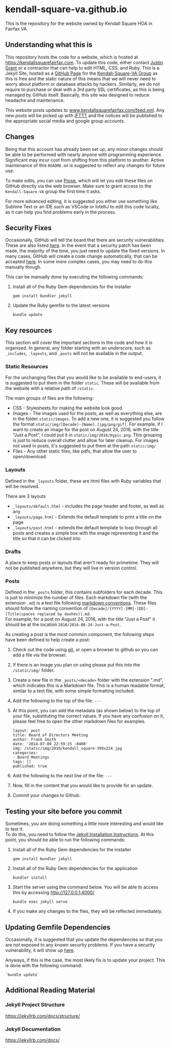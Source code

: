 # kendall-square-va.github.io

This is the repository for the website owned by Kendall Square HOA in Fairfax VA 

## Understanding what this is

This repository hosts the code for a website, which is hosted at https://kendallsquarefairfax.com.
To update this code, either contact [Justin Grant](mailto:jlgrock@gmail.com) or a 
contractor that can help to edit HTML, CSS, and Ruby.  This is a Jekyll Site,
 hosted as a [GitHub Page](https://pages.github.com/) for the
[Kendall-Square-VA Group](https://github.com/Kendall-Square-VA) as this is free 
and the static nature of this means that we will never need to worry about platform 
or database attacks by hackers.  Similarly, we do not require to purchase or deal
with a 3rd party SSL certificates, as this is being managed by GitHub itself.  Basically,
this site was designed to reduce headache and maintenance.

This website posts updates to www.kendallsquarefairfax.com/feed.xml.
Any new posts will be picked up with [IFTTT](https://ifttt.com/) and the notices will
be published to the appropriate social media and google group accounts.

## Changes

Being that this account has already been set up, any minor changes should be able to be 
performed with nearly anyone with programming experience.  Significant may incur cost from shifting from this 
platform to another.  Active maintenance of this `README.md` is suggested to 
reflect any changes for future use.

To make edits, you can use [Prose](http://prose.io/), which will let you edit these files on
GitHub directly via the web browser.  Make sure to grant access to the `Kendall-Square-VA` group the first 
time it asks.

For more advanced editing, it is suggested you either use something like Sublime Text or an
IDE such as VSCode or IntelliJ to edit this code locally, as it can help you find problems
early in the process.

## Security Fixes

Occasionally, GitHub will tell the board that there are security vulnerabilities.  These are also
listed [here](https://github.com/Kendall-Square-VA/Kendall-Square-VA.github.io/security).
In the event that a security patch has been made, the majority of the time, you just need to update 
the fixed versions.  In many cases, GitHub will create a code change automatically, that can
be accepted [here](https://github.com/Kendall-Square-VA/Kendall-Square-VA.github.io/pulls).  In
some more complex cases, you may need to do this manually though.

This can be manually done by executing the following commands:

1. Install all of the Ruby Gem dependencies for the installer

    `gem install bundler jekyll`
    
2. Update the Ruby gemfile to the latest versions

    `bundle update`
 
## Key resources

This section will cover the important sections in the code and how it is organized.
In general, any folder starting with an underscore, such as `_includes`, `_layouts`, and `_posts`
will not be available in the output.

### Static Resources

For the unchanging files that you would like to be available to end-users, it is suggested 
to put them in the folder `static`.  These will be available from the website with a relative path
of `/static`.

The main groups of files are the following:
* CSS - Stylesheets for making the website look good.
* Images - The images used for the posts, as well as everything else, are in the folder `static/images`.
To add a new one, it is suggested you follow the format `static/img/[Decade]-[Name].[jpg/png/gif]`.
For example, if I want to create an image for the post on August 24, 2016, with the title 
"Just a Post", I could put it in `static/img/2016/mypic.png`.  This grouping is just to reduce overall 
clutter and allow for later cleanup.  For images not used in posts, it's suggested to put 
them at the path `static/img/`
* Files - Any other static files, like pdfs, that allow the user to open/download.

### Layouts
Defined in the `_layouts` folder, these are html files with Ruby variables that will be resolved.

There are 3 layouts
* `_layouts/default.html` - includes the page header and footer, as well as any
* `_layouts/page.html` - Extends the default template to print a title on the page
* `_layouts/post.html` - extends the default template to loop through all posts and 
creates a simple box with the image representing it and the title so that it can be clicked into

### Drafts

A place to keep posts or layouts that aren't ready for primetime.  They will not be published anywhere,
but they will live in version control.

### Posts
Defined in the `_posts` folder, this contains subfolders for each decade.  This is just to
minimize the number of files.  Each markdown file (with the extension `.md`) is a text file
following [markdown conventions](https://guides.github.com/features/mastering-markdown/).
These files should follow the naming convention of `[Decade]/[YYYY]-[MM]-[DD]-[Title(spaces replaced by dashes)].md`.  
For example, for a post on August 24, 2016, with the title "Just a Post" it should be at the location 
`2010/2016-08-24-Just-a-Post`.

As creating a post is the most common component, the following steps 
have been defined to help create a post:
1. Check out the code using [git](https://git-scm.com), or open a browser to github so 
you can add a file via the browser.
2. If there is an image you plan on using please put this into the `/static/img/` folder.
3. Create a new file in the `_posts/<decade>` folder 
with the extension ".md", which indicates this is a Markdown file.  This is a human
readable format, similar to a text file, with some simple formatting included.
4. Add the following to the top of the file: `---`
5. At this point, you can add the metadata (as shown below) to the top of your file, substituting the
correct values.  If you have any confusion on it, please feel free to open the other 
markdown files for examples.

    ```
    layout: post
    title: Board of Directors Meeting
    author: Frank Smith
    date: '2014-07-09 22:59:25 -0400'
    img: /static/img/2010/kendall_square-399x224.jpg
    categories:
    - Board Meetings
    tags: []
    published: true
    ```

6. Add the following to the next line of the file: `---`
7. Now, fill in the content that you would like to provide for an update.
8. Commit your changes to Github.


## Testing your site before you commit
Sometimes, you are doing something a little more interesting and would like to test it.  
To do this, you need to follow the 
[Jekyll Installation Instructions](https://jekyllrb.com/docs/).  At this point, you should be 
able to run the following commands:

1. Install all of the Ruby Gem dependencies for the installer

    `gem install bundler jekyll`


2. Install all of the Ruby Gem dependencies for the application

    `bundler install`
    
3. Start the server using the command below.  You will be able to access this by accessing http://127.0.0.1:4000/

    `bundle exec jekyll serve`

4. If you make any changes to the files, they will be reflected immediately.

## Updating Gemfile Dependencies
Occasionally, it is suggested that you update the dependencies so that you are not exposed to any
known security problems.  If you have a security vulnerability, it will show up 
[here](https://github.com/Kendall-Square-VA/Kendall-Square-VA.github.io/security).

Anyways, if this is the case, the most likely fix is to update your project.  This is done with the 
following command:

    `bundle update`

## Additional Reading Material

### Jekyll Project Structure
https://jekyllrb.com/docs/structure/

### Jekyll Documentation
https://jekyllrb.com/docs/

